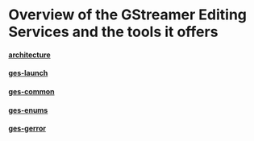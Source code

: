 # Overview of the GStreamer Editing Services and the tools it offers

#### [architecture](architecture.markdown)

#### [ges-launch](ges-launch.markdown)

#### [ges-common](Initialization.markdown)

#### [ges-enums](GES_Enums.markdown)

#### [ges-gerror](GES_GErrors.markdown)

